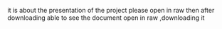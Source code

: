 it is about the presentation of the project please open in raw then after downloading able to see the document
open in raw ,downloading it
